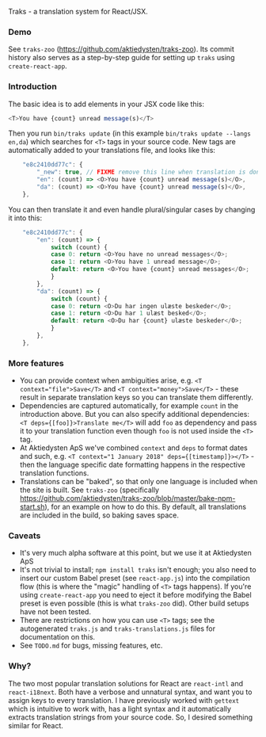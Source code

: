 Traks - a translation system for React/JSX.

### Demo

See `traks-zoo` (https://github.com/aktiedysten/traks-zoo). Its commit history
also serves as a step-by-step guide for setting up `traks` using `create-react-app`.


### Introduction
The basic idea is to add elements in your JSX code like this:
```js
<T>You have {count} unread message(s)</T>
```

Then you run `bin/traks update` (in this example `bin/traks update --langs en,da`) which searches for `<T>` tags in your source code.
New tags are automatically added to your translations file, and looks like this:

```js
	"e8c2410dd77c": {
		"_new": true, // FIXME remove this line when translation is done
		"en": (count) => <O>You have {count} unread message(s)</O>,
		"da": (count) => <O>You have {count} unread message(s)</O>,
	},
```

You can then translate it and even handle plural/singular cases by changing it into this:
```js
	"e8c2410dd77c": {
		"en": (count) => {
			switch (count) {
			case 0: return <O>You have no unread messages</O>;
			case 1: return <O>You have 1 unread message</O>;
			default: return <O>You have {count} unread messages</O>;
			}
		},
		"da": (count) => {
			switch (count) {
			case 0: return <O>Du har ingen ulæste beskeder</O>;
			case 1: return <O>Du har 1 ulæst besked</O>;
			default: return <O>Du har {count} ulæste beskeder</O>;
			}
		},
	},
```

### More features
 - You can provide context when ambiguities arise, e.g. `<T context="file">Save</T>`
   and `<T context="money">Save</T>` - these result in separate translation keys so
   you can translate them differently.
 - Dependencies are captured automatically, for example `count` in the introduction above. But you can also
   specify additional dependencies: `<T deps={[foo]}>Translate me</T>` will add `foo` as dependency and
   pass it to your translation function even though `foo` is not used inside the `<T>` tag.
 - At Aktiedysten ApS we've combined `context` and `deps` to format dates and such, e.g.
   `<T context="1 January 2018" deps={[timestamp]}></T>` - then the language specific date formatting happens
   in the respective translation functions.
 - Translations can be "baked", so that only one language is included when the site is built. See `traks-zoo` (specifically
   https://github.com/aktiedysten/traks-zoo/blob/master/bake-npm-start.sh), for an example on how to do this. By default,
   all translations are included in the build, so baking saves space.

### Caveats
 - It's very much alpha software at this point, but we use it at Aktiedysten ApS
 - It's not trivial to install; `npm install traks` isn't enough; you also need to insert our custom
   Babel preset (see `react-app.js`) into the compilation flow (this is where the "magic" handling of
   `<T>` tags happens). If you're using `create-react-app` you need to eject it before modifying the Babel
   preset is even possible (this is what `traks-zoo` did). Other build setups have not been tested.
 - There are restrictions on how you can use `<T>` tags; see the autogenerated `traks.js` and
   `traks-translations.js` files for documentation on this.
 - See `TODO.md` for bugs, missing features, etc.
   
### Why?

The two most popular translation solutions for React are `react-intl` and `react-i18next`.
Both have a verbose and unnatural syntax, and want you to assign keys to every translation.
I have previously worked with `gettext` which is intuitive to work with, has a light syntax and it automatically
extracts translation strings from your source code. So, I desired something similar for React.

